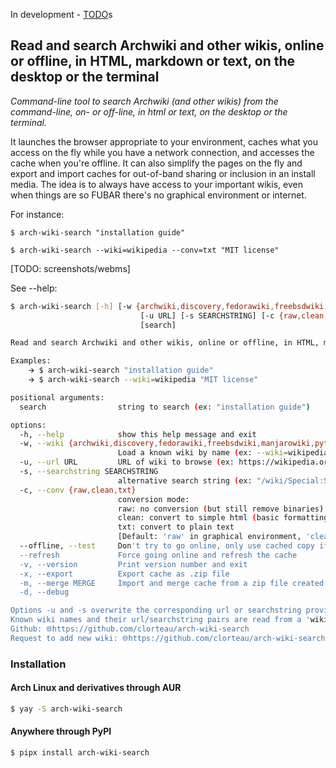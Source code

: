 In development - 
[TODO](https://github.com/search?q=repo%3Aclorteau%2Farch-wiki-search%20TODO&type=code)s



## Read and search Archwiki and other wikis, online or offline, in HTML, markdown or text, on the desktop or the terminal ##

*Command-line tool to search Archwiki (and other wikis) from the command-line, on- or off-line, in html or text, on the desktop or the terminal.*

It launches the browser appropriate to your environment, caches what you access on the fly while you have a network connection, and accesses the cache when you're offline. It can also simplify the pages on the fly and export and import caches for out-of-band sharing or inclusion in an install media. The idea is to always have access to your important wikis, even when things are so FUBAR there's no graphical environment or internet.

For instance:

`$ arch-wiki-search "installation guide"`

`$ arch-wiki-search --wiki=wikipedia --conv=txt "MIT license"`

[TODO: screenshots/webms]
 
See --help:


```bash
$ arch-wiki-search [-h] [-w {archwiki,discovery,fedorawiki,freebsdwiki,manjarowiki,pythonwiki,slackdocs,wikipedia}]
                             [-u URL] [-s SEARCHSTRING] [-c {raw,clean,txt}] [--offline] [--refresh] [-v] [-x] [-m MERGE] [-d]
                             [search]

Read and search Archwiki and other wikis, online or offline, in HTML, markdown or text, on the desktop or the terminal

Examples:
    🡪 $ arch-wiki-search "installation guide"
    🡪 $ arch-wiki-search --wiki=wikipedia "MIT license"

positional arguments:
  search                string to search (ex: "installation guide")

options:
  -h, --help            show this help message and exit
  -w, --wiki {archwiki,discovery,fedorawiki,freebsdwiki,manjarowiki,pythonwiki,slackdocs,wikipedia}
                        Load a known wiki by name (ex: --wiki=wikipedia) [Default: archwiki]
  -u, --url URL         URL of wiki to browse (ex: https://wikipedia.org, https://wiki.freebsd.org)
  -s, --searchstring SEARCHSTRING
                        alternative search string (ex: "/wiki/Special:Search?go=Go&search=", "/FrontPage?action=fullsearch&value=")
  -c, --conv {raw,clean,txt}
                        conversion mode:
                        raw: no conversion (but still remove binaries)
                        clean: convert to simple html (basic formatting, no styles or scripts)
                        txt: convert to plain text
                        [Default: 'raw' in graphical environment, 'clean' otherwise]
  --offline, --test     Don't try to go online, only use cached copy if it exists
  --refresh             Force going online and refresh the cache
  -v, --version         Print version number and exit
  -x, --export          Export cache as .zip file
  -m, --merge MERGE     Import and merge cache from a zip file created with --export
  -d, --debug

Options -u and -s overwrite the corresponding url or searchstring provided by -w
Known wiki names and their url/searchstring pairs are read from a 'wikis.yaml' file in '$(pwd)' and '{$HOME}/.config/arch-wiki-search'
Github: 🌐https://github.com/clorteau/arch-wiki-search
Request to add new wiki: 🌐https://github.com/clorteau/arch-wiki-search/issues/new?template=new-wiki.md
```

### Installation ###

#### Arch Linux and derivatives through AUR ####
```bash
$ yay -S arch-wiki-search
```

#### Anywhere through PyPI ####
```bash
$ pipx install arch-wiki-search
```
